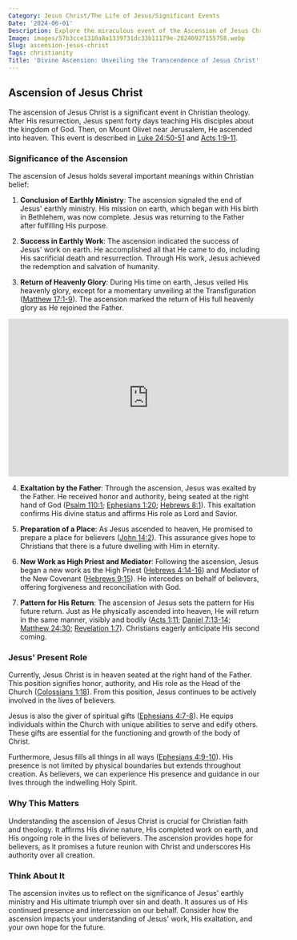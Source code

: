```yaml
---
Category: Jesus Christ/The Life of Jesus/Significant Events
Date: '2024-06-01'
Description: Explore the miraculous event of the Ascension of Jesus Christ, a pivotal moment in Christian faith, as He ascended to heaven in the presence of His disciples. Understand the significance and theological implications of this divine act.
Image: images/57b3cce1310a8a1339731dc33b11179e-20240927155758.webp
Slug: ascension-jesus-christ
Tags: christianity
Title: 'Divine Ascension: Unveiling the Transcendence of Jesus Christ'
---
```


## Ascension of Jesus Christ

The ascension of Jesus Christ is a significant event in Christian theology. After His resurrection, Jesus spent forty days teaching His disciples about the kingdom of God. Then, on Mount Olivet near Jerusalem, He ascended into heaven. This event is described in [Luke 24:50-51](https://www.bibleref.com/Luke/24/Luke-24-50.html) and [Acts 1:9-11](https://www.bibleref.com/Acts/1/Acts-1-9.html).

### Significance of the Ascension

The ascension of Jesus holds several important meanings within Christian belief:

1. **Conclusion of Earthly Ministry**: The ascension signaled the end of Jesus' earthly ministry. His mission on earth, which began with His birth in Bethlehem, was now complete. Jesus was returning to the Father after fulfilling His purpose.

2. **Success in Earthly Work**: The ascension indicated the success of Jesus' work on earth. He accomplished all that He came to do, including His sacrificial death and resurrection. Through His work, Jesus achieved the redemption and salvation of humanity.

3. **Return of Heavenly Glory**: During His time on earth, Jesus veiled His heavenly glory, except for a momentary unveiling at the Transfiguration ([Matthew 17:1-9](https://www.bibleref.com/Matthew/17/Matthew-17-1.html)). The ascension marked the return of His full heavenly glory as He rejoined the Father.


<iframe width="560" height="315" src="https://www.youtube.com/embed/RD0LNtc1UE4" frameborder="0" allow="autoplay; encrypted-media" allowfullscreen></iframe>


4. **Exaltation by the Father**: Through the ascension, Jesus was exalted by the Father. He received honor and authority, being seated at the right hand of God ([Psalm 110:1](https://www.bibleref.com/Psalm/110/Psalm-110-1.html); [Ephesians 1:20](https://www.bibleref.com/Ephesians/1/Ephesians-1-20.html); [Hebrews 8:1](https://www.bibleref.com/Hebrews/8/Hebrews-8-1.html)). This exaltation confirms His divine status and affirms His role as Lord and Savior.

5. **Preparation of a Place**: As Jesus ascended to heaven, He promised to prepare a place for believers ([John 14:2](https://www.bibleref.com/John/14/John-14-2.html)). This assurance gives hope to Christians that there is a future dwelling with Him in eternity.

6. **New Work as High Priest and Mediator**: Following the ascension, Jesus began a new work as the High Priest ([Hebrews 4:14-16](https://www.bibleref.com/Hebrews/4/Hebrews-4-14.html)) and Mediator of the New Covenant ([Hebrews 9:15](https://www.bibleref.com/Hebrews/9/Hebrews-9-15.html)). He intercedes on behalf of believers, offering forgiveness and reconciliation with God.

7. **Pattern for His Return**: The ascension of Jesus sets the pattern for His future return. Just as He physically ascended into heaven, He will return in the same manner, visibly and bodily ([Acts 1:11](https://www.bibleref.com/Acts/1/Acts-1-11.html); [Daniel 7:13-14](https://www.bibleref.com/Daniel/7/Daniel-7-13.html); [Matthew 24:30](https://www.bibleref.com/Matthew/24/Matthew-24-30.html); [Revelation 1:7](https://www.bibleref.com/Revelation/1/Revelation-1-7.html)). Christians eagerly anticipate His second coming.

### Jesus' Present Role

Currently, Jesus Christ is in heaven seated at the right hand of the Father. This position signifies honor, authority, and His role as the Head of the Church ([Colossians 1:18](https://www.bibleref.com/Colossians/1/Colossians-1-18.html)). From this position, Jesus continues to be actively involved in the lives of believers.

Jesus is also the giver of spiritual gifts ([Ephesians 4:7-8](https://www.bibleref.com/Ephesians/4/Ephesians-4-7.html)). He equips individuals within the Church with unique abilities to serve and edify others. These gifts are essential for the functioning and growth of the body of Christ.

Furthermore, Jesus fills all things in all ways ([Ephesians 4:9-10](https://www.bibleref.com/Ephesians/4/Ephesians-4-9.html)). His presence is not limited by physical boundaries but extends throughout creation. As believers, we can experience His presence and guidance in our lives through the indwelling Holy Spirit.

### Why This Matters

Understanding the ascension of Jesus Christ is crucial for Christian faith and theology. It affirms His divine nature, His completed work on earth, and His ongoing role in the lives of believers. The ascension provides hope for believers, as it promises a future reunion with Christ and underscores His authority over all creation.

### Think About It

The ascension invites us to reflect on the significance of Jesus' earthly ministry and His ultimate triumph over sin and death. It assures us of His continued presence and intercession on our behalf. Consider how the ascension impacts your understanding of Jesus' work, His exaltation, and your own hope for the future.